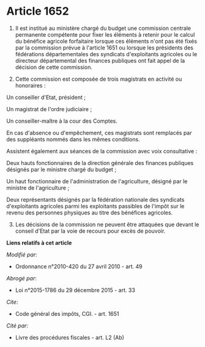 # Article 1652

1. Il est institué au ministère chargé du budget une commission centrale permanente compétente pour fixer les éléments à
retenir pour le calcul du bénéfice agricole forfaitaire lorsque ces éléments n'ont pas été fixés par la commission prévue à
l'article 1651 ou lorsque les présidents des fédérations départementales des syndicats d'exploitants agricoles ou le
directeur départemental des finances publiques ont fait appel de la décision de cette commission. 

2. Cette commission est composée de trois magistrats en activité ou honoraires : 

Un conseiller d'Etat, président ; 

Un magistrat de l'ordre judiciaire ; 

Un conseiller-maître à la cour des Comptes. 

En cas d'absence ou d'empêchement, ces magistrats sont remplacés par des suppléants nommés dans les mêmes conditions. 

Assistent également aux séances de la commission avec voix consultative : 

Deux hauts fonctionnaires de la direction générale des finances publiques désignés par le ministre chargé du budget ; 

Un haut fonctionnaire de l'administration de l'agriculture, désigné par le ministre de l'agriculture ; 

Deux représentants désignés par la fédération nationale des syndicats d'exploitants agricoles parmi les exploitants passibles
de l'impôt sur le revenu des personnes physiques au titre des bénéfices agricoles. 

3. Les décisions de la commission ne peuvent être attaquées que devant le conseil d'Etat par la voie de recours pour excès de
pouvoir.

**Liens relatifs à cet article**

_Modifié par_:

  - Ordonnance n°2010-420  du 27 avril 2010 - art. 49

_Abrogé par_:

  - Loi n°2015-1786 du 29 décembre 2015 - art. 33

_Cite_:

  - Code général des impôts, CGI. - art. 1651

_Cité par_:

  - Livre des procédures fiscales - art. L2 (Ab)
